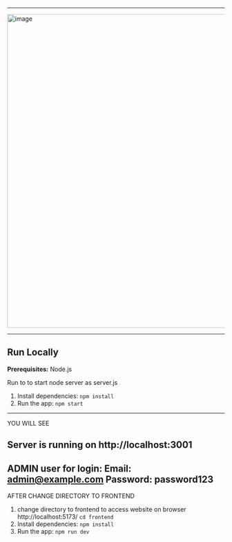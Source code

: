 
-------------------------------------------------------------------------------------------------------------------------------------------

<img width="1307" height="725" alt="image" src="https://github.com/user-attachments/assets/94ac81b4-52db-4ad0-b494-498b163e0b86" />

-------------------------------------------------------------------------------------------------------------------------------------------
## Run Locally

**Prerequisites:**  Node.js

Run  to to start node server as server.js

1. Install dependencies:
   `npm install`
3. Run the app:
   `npm start`
---------------------------------------------------
YOU WILL SEE 

Server is running on http://localhost:3001
---
ADMIN user for login:
Email: admin@example.com
Password: password123
---------------------------------------------------

AFTER CHANGE DIRECTORY TO FRONTEND

1. change directory to frontend  to access website on browser 
http://localhost:5173/
    `cd frontend`
2. Install dependencies:
   `npm install`
3. Run the app:
   `npm run dev`
